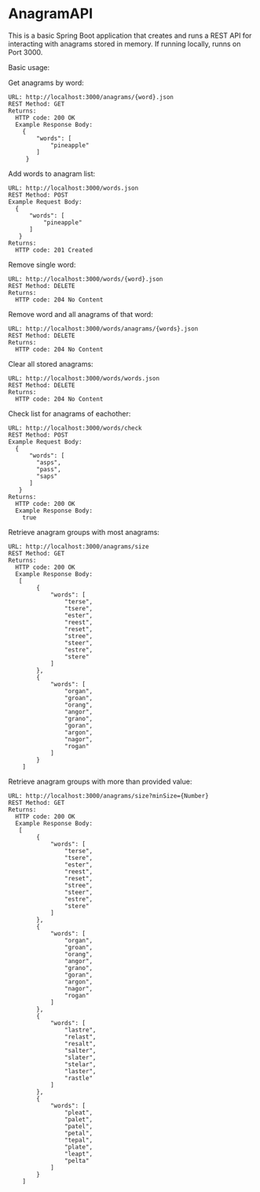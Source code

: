# AnagramAPI

This is a basic Spring Boot application that creates and runs a REST API for interacting with anagrams stored in memory. If running locally, runns on Port 3000.

Basic usage:

  Get anagrams by word: 
  
    URL: http://localhost:3000/anagrams/{word}.json
    REST Method: GET
    Returns: 
      HTTP code: 200 OK
      Example Response Body:
        {
            "words": [
                "pineapple"
            ]
         }
    
  Add words to anagram list: 

    URL: http://localhost:3000/words.json
    REST Method: POST
    Example Request Body:
      {
          "words": [
              "pineapple"
          ]
       }
    Returns: 
      HTTP code: 201 Created
    
  Remove single word:
  
    URL: http://localhost:3000/words/{word}.json
    REST Method: DELETE
    Returns: 
      HTTP code: 204 No Content
    
  Remove word and all anagrams of that word:
  
    URL: http://localhost:3000/words/anagrams/{words}.json
    REST Method: DELETE
    Returns: 
      HTTP code: 204 No Content
    
  Clear all stored anagrams:
  
    URL: http://localhost:3000/words/words.json
    REST Method: DELETE
    Returns: 
      HTTP code: 204 No Content
    
  Check list for anagrams of eachother:
  
    URL: http://localhost:3000/words/check
    REST Method: POST
    Example Request Body:
      {
          "words": [
            "asps",
            "pass",
            "saps"
          ]
       }
    Returns: 
      HTTP code: 200 OK
      Example Response Body:
        true
    
  Retrieve anagram groups with most anagrams:
  
    URL: http://localhost:3000/anagrams/size
    REST Method: GET
    Returns: 
      HTTP code: 200 OK
      Example Response Body:
       [
            {
                "words": [
                    "terse",
                    "tsere",
                    "ester",
                    "reest",
                    "reset",
                    "stree",
                    "steer",
                    "estre",
                    "stere"
                ]
            },
            {
                "words": [
                    "organ",
                    "groan",
                    "orang",
                    "angor",
                    "grano",
                    "goran",
                    "argon",
                    "nagor",
                    "rogan"
                ]
            }
        ]
    
  Retrieve anagram groups with more than provided value:
  
    URL: http://localhost:3000/anagrams/size?minSize={Number}
    REST Method: GET
    Returns: 
      HTTP code: 200 OK
      Example Response Body:
       [
            {
                "words": [
                    "terse",
                    "tsere",
                    "ester",
                    "reest",
                    "reset",
                    "stree",
                    "steer",
                    "estre",
                    "stere"
                ]
            },
            {
                "words": [
                    "organ",
                    "groan",
                    "orang",
                    "angor",
                    "grano",
                    "goran",
                    "argon",
                    "nagor",
                    "rogan"
                ]
            },
            {
                "words": [
                    "lastre",
                    "relast",
                    "resalt",
                    "salter",
                    "slater",
                    "stelar",
                    "laster",
                    "rastle"
                ]
            },
            {
                "words": [
                    "pleat",
                    "palet",
                    "patel",
                    "petal",
                    "tepal",
                    "plate",
                    "leapt",
                    "pelta"
                ]
            }
        ]
